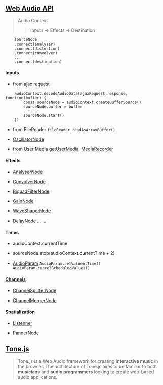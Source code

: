 ## [Web Audio API](https://developer.mozilla.org/en-US/docs/Web/API/Web_Audio_API)
> Audio Context
>> Inputs -> Effects -> Destination

```
    sourceNode
    .connect(analyser)
    .connect(distortion)
    .connect(convolver)
    ...
    .connect(destination)
```

#### Inputs

- from ajax request

```
    audioContext.decodeAudioData(ajaxRequest.response, function(buffer) {
        const sourceNode = audioContext.createBufferSource()
        sourceNode.buffer = buffer
        ... ...
        sourceNode.start()
    })
```

- from FileReader
`fileReader.readAsArrayBuffer()`

- [OscillatorNode](https://developer.mozilla.org/en-US/docs/Web/API/OscillatorNode)

- from User Media
[getUserMedia](https://developer.mozilla.org/en-US/docs/Web/API/MediaDevices/getUserMedia), [MediaRecorder](https://developer.mozilla.org/en-US/docs/Web/API/MediaRecorder)

#### Effects

- [AnalyserNode](https://developer.mozilla.org/en-US/docs/Web/API/AnalyserNode)

- [ConvolverNode](https://developer.mozilla.org/en-US/docs/Web/API/ConvolverNode)

- [BiquadFilterNode](https://developer.mozilla.org/en-US/docs/Web/API/BiquadFilterNode)

- [GainNode](https://developer.mozilla.org/en-US/docs/Web/API/GainNode)

- [WaveShaperNode](https://developer.mozilla.org/en-US/docs/Web/API/WaveShaperNode)

- [DelayNode](https://developer.mozilla.org/en-US/docs/Web/API/DelayNode)
... ...

#### Times

- audioContext.currentTime

- sourceNode.stop(audioContext.currentTime + 2)

- [AudioParam](https://developer.mozilla.org/en-US/docs/Web/API/AudioParam)
`AudioParam.setValueAtTime()`
`AudioParam.cancelScheduledValues()`

#### [Channels](https://developer.mozilla.org/en-US/docs/Web/API/Web_Audio_API/Basic_concepts_behind_Web_Audio_API)

- [ChannelSplitterNode](https://developer.mozilla.org/en-US/docs/Web/API/ChannelSplitterNode)

- [ChannelMergerNode](https://developer.mozilla.org/en-US/docs/Web/API/ChannelMergerNode)

#### [Spatialization](https://developer.mozilla.org/en-US/docs/Web/API/Web_Audio_API/Web_audio_spatialization_basics)

- [Listenner](https://developer.mozilla.org/en-US/docs/Web/API/AudioListener)

- [PannerNode](https://developer.mozilla.org/en-US/docs/Web/API/PannerNode)
 

## [Tone.js](https://github.com/Tonejs/Tone.js)
> Tone.js is a Web Audio framework for creating **interactive music** in the browser. The architecture of Tone.js aims to be familiar to both **musicians** and **audio programmers** looking to create web-based audio applications.